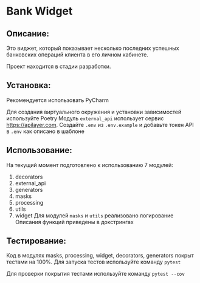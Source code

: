 # Bank Widget

## Описание:

Это виджет, который показывает несколько последних успешных банковских операций клиента в его личном кабинете.

Проект находится в стадии разработки.

## Установка:

Рекомендуется использовать PyCharm

Для создания виртуального окружения и установки зависимостей используйте Poetry
Модуль `external_api` использует сервис https://apilayer.com.
Создайте `.env` из `.env.example` и добавьте токен API в `.env` как описано в шаблоне
## Использование:

На текущий момент подготовлено к использованию 7 модулей:
1. decorators
2. external_api
3. generators
4. masks
5. processing
6. utils
7. widget
Для модулей `masks` и `utils` реализовано логирование
Описания функций приведены в докстрингах

## Тестирование:

Код в модулях masks, processing, widget, decorators, generators покрыт тестами на 100%.
Для запуска тестов используйте команду `pytest`

Для проверки покрытия тестами используйте команду `pytest --cov`
